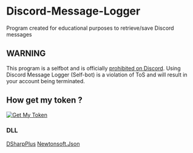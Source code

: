 # Discord-Message-Logger
Program created for educational purposes to retrieve/save Discord messages
## WARNING
This program is a selfbot and is officially [prohibited on Discord](https://support.discord.com/hc/en-us/articles/115002192352-Automated-user-accounts-self-bots-). Using Discord Message Logger (Self-bot) is a violation of ToS and will result in your account being terminated.
## How get my token ?
[![Get My Token](https://img.youtube.com/vi/WWHZoa0SxCc/maxresdefault.jpg)](https://youtu.be/WWHZoa0SxCc)
### DLL
[DSharpPlus](https://github.com/DSharpPlus/DSharpPlus)
[Newtonsoft.Json](https://github.com/JamesNK/Newtonsoft.Json)
